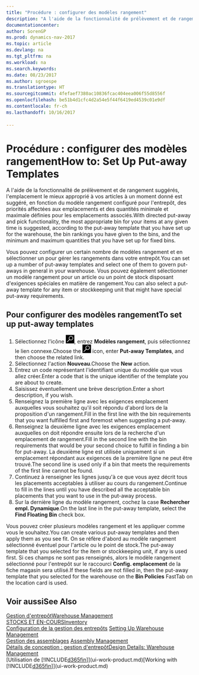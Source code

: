```yaml
---
title: "Procédure : configurer des modèles rangement"
description: "A l'aide de la fonctionnalité de prélèvement et de rangement suggérés, l'emplacement le mieux approprié à vos articles à un moment donné est suggéré, en fonction du modèle rangement configuré pour l'entrepôt, des priorités affectées aux emplacements et des quantités minimale et maximale définies pour les emplacements associés."
documentationcenter: 
author: SorenGP
ms.prod: dynamics-nav-2017
ms.topic: article
ms.devlang: na
ms.tgt_pltfrm: na
ms.workload: na
ms.search.keywords: 
ms.date: 08/23/2017
ms.author: sgroespe
ms.translationtype: HT
ms.sourcegitcommit: 4fefaef7380ac10836fcac404eea006f55d8556f
ms.openlocfilehash: be51b4d1cfc4d2a54e5f44f6419ed4539c01e9df
ms.contentlocale: fr-ch
ms.lasthandoff: 10/16/2017

---
```

# <a name="how-to-set-up-put-away-templates"></a><span data-ttu-id="027cb-103">Procédure : configurer des modèles rangement</span><span class="sxs-lookup"><span data-stu-id="027cb-103">How to: Set Up Put-away Templates</span></span>
<span data-ttu-id="027cb-104">A l'aide de la fonctionnalité de prélèvement et de rangement suggérés, l'emplacement le mieux approprié à vos articles à un moment donné est suggéré, en fonction du modèle rangement configuré pour l'entrepôt, des priorités affectées aux emplacements et des quantités minimale et maximale définies pour les emplacements associés.</span><span class="sxs-lookup"><span data-stu-id="027cb-104">With directed put-away and pick functionality, the most appropriate bin for your items at any given time is suggested, according to the put-away template that you have set up for the warehouse, the bin rankings you have given to the bins, and the minimum and maximum quantities that you have set up for fixed bins.</span></span>  

<span data-ttu-id="027cb-105">Vous pouvez configurer un certain nombre de modèles rangement et en sélectionner un pour gérer les rangements dans votre entrepôt.</span><span class="sxs-lookup"><span data-stu-id="027cb-105">You can set up a number of put-away templates and select one of them to govern put-aways in general in your warehouse.</span></span> <span data-ttu-id="027cb-106">Vous pouvez également sélectionner un modèle rangement pour un article ou un point de stock disposant d'exigences spéciales en matière de rangement.</span><span class="sxs-lookup"><span data-stu-id="027cb-106">You can also select a put-away template for any item or stockkeeping unit that might have special put-away requirements.</span></span>  

## <a name="to-set-up-put-away-templates"></a><span data-ttu-id="027cb-107">Pour configurer des modèles rangement</span><span class="sxs-lookup"><span data-stu-id="027cb-107">To set up put-away templates</span></span>  
1.  <span data-ttu-id="027cb-108">Sélectionnez l'icône ![Page ou état pour la recherche](media/ui-search/search_small.png "Page ou état pour la recherche"), entrez **Modèles rangement**, puis sélectionnez le lien connexe.</span><span class="sxs-lookup"><span data-stu-id="027cb-108">Choose the ![Search for Page or Report](media/ui-search/search_small.png "Search for Page or Report icon") icon, enter **Put-away Templates**, and then choose the related link.</span></span>  
2.  <span data-ttu-id="027cb-109">Sélectionnez l'action **Nouveau**.</span><span class="sxs-lookup"><span data-stu-id="027cb-109">Choose the **New** action.</span></span>  
3.  <span data-ttu-id="027cb-110">Entrez un code représentant l'identifiant unique du modèle que vous allez créer.</span><span class="sxs-lookup"><span data-stu-id="027cb-110">Enter a code that is the unique identifier of the template you are about to create.</span></span>  
4.  <span data-ttu-id="027cb-111">Saisissez éventuellement une brève description.</span><span class="sxs-lookup"><span data-stu-id="027cb-111">Enter a short description, if you wish.</span></span>  
5.  <span data-ttu-id="027cb-112">Renseignez la première ligne avec les exigences emplacement auxquelles vous souhaitez qu'il soit répondu d'abord lors de la proposition d'un rangement.</span><span class="sxs-lookup"><span data-stu-id="027cb-112">Fill in the first line with the bin requirements that you want fulfilled first and foremost when suggesting a put-away.</span></span>  
6.  <span data-ttu-id="027cb-113">Renseignez la deuxième ligne avec les exigences emplacement auxquelles on doit répondre ensuite lors de la recherche d'un emplacement de rangement.</span><span class="sxs-lookup"><span data-stu-id="027cb-113">Fill in the second line with the bin requirements that would be your second choice to fulfill in finding a bin for put-away.</span></span> <span data-ttu-id="027cb-114">La deuxième ligne est utilisée uniquement si un emplacement répondant aux exigences de la première ligne ne peut être trouvé.</span><span class="sxs-lookup"><span data-stu-id="027cb-114">The second line is used only if a bin that meets the requirements of the first line cannot be found.</span></span>  
7.  <span data-ttu-id="027cb-115">Continuez à renseigner les lignes jusqu'à ce que vous ayez décrit tous les placements acceptables à utiliser au cours du rangement.</span><span class="sxs-lookup"><span data-stu-id="027cb-115">Continue to fill in the lines until you have described all the acceptable bin placements that you want to use in the put-away process.</span></span>  
8.  <span data-ttu-id="027cb-116">Sur la dernière ligne du modèle rangement, cochez la case **Rechercher empl. Dynamique**.</span><span class="sxs-lookup"><span data-stu-id="027cb-116">On the last line in the put-away template, select the **Find Floating Bin** check box.</span></span>  

<span data-ttu-id="027cb-117">Vous pouvez créer plusieurs modèles rangement et les appliquer comme vous le souhaitez.</span><span class="sxs-lookup"><span data-stu-id="027cb-117">You can create various put-away templates and then apply them as you see fit.</span></span> <span data-ttu-id="027cb-118">On se réfère d'abord au modèle rangement sélectionné éventuel pour l'article ou le point de stock.</span><span class="sxs-lookup"><span data-stu-id="027cb-118">The put-away template that you selected for the item or stockkeeping unit, if any is used first.</span></span> <span data-ttu-id="027cb-119">Si ces champs ne sont pas renseignés, alors le modèle rangement sélectionné pour l'entrepôt sur le raccourci **Config. emplacement** de la fiche magasin sera utilisé.</span><span class="sxs-lookup"><span data-stu-id="027cb-119">If these fields are not filled in, then the put-away template that you selected for the warehouse on the **Bin Policies** FastTab on the location card is used.</span></span>  

## <a name="see-also"></a><span data-ttu-id="027cb-120">Voir aussi</span><span class="sxs-lookup"><span data-stu-id="027cb-120">See Also</span></span>  
[<span data-ttu-id="027cb-121">Gestion d'entrepôt</span><span class="sxs-lookup"><span data-stu-id="027cb-121">Warehouse Management</span></span>](warehouse-manage-warehouse.md)  
[<span data-ttu-id="027cb-122">STOCKS ET EN-COURS</span><span class="sxs-lookup"><span data-stu-id="027cb-122">Inventory</span></span>](inventory-manage-inventory.md)  
<span data-ttu-id="027cb-123">[Configuration de la gestion des entrepôts](warehouse-setup-warehouse.md)   </span><span class="sxs-lookup"><span data-stu-id="027cb-123">[Setting Up Warehouse Management](warehouse-setup-warehouse.md)   </span></span>  
<span data-ttu-id="027cb-124">[Gestion des assemblages](assembly-assemble-items.md)  </span><span class="sxs-lookup"><span data-stu-id="027cb-124">[Assembly Management](assembly-assemble-items.md)  </span></span>  
[<span data-ttu-id="027cb-125">Détails de conception : gestion d'entrepôt</span><span class="sxs-lookup"><span data-stu-id="027cb-125">Design Details: Warehouse Management</span></span>](design-details-warehouse-management.md)  
<span data-ttu-id="027cb-126">[Utilisation de [!INCLUDE[d365fin](includes/d365fin_md.md)]](ui-work-product.md)</span><span class="sxs-lookup"><span data-stu-id="027cb-126">[Working with [!INCLUDE[d365fin](includes/d365fin_md.md)]](ui-work-product.md)</span></span>

